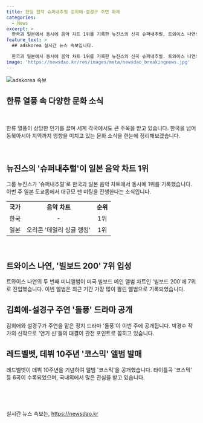 ```yaml
---
title: 한일 합작 슈퍼내추럴 김희애·설경구 주연 화제
categories:
  - News
excerpt: >
  한국과 일본에서 동시에 음악 차트 1위를 기록한 뉴진스의 신곡 슈퍼내추럴. 트와이스 나연의 두 번째 미니앨범이 미국 빌보드 메인 앨범 차트인 빌보드 200에 7위로 진입했으며, 김희애와 설경구 주연의 정치 드라마 돌풍이 이번 주 공개됩니다. 레드벨벳은 데뷔 10주년을 맞아 코스믹 기념 앨범을 발매하며 대중문화 소식을 전합니다. (150자)
feature_text: >
  ## adskorea 실시간 뉴스 속보입니다.

  한국과 일본에서 동시에 음악 차트 1위를 기록한 뉴진스의 신곡 슈퍼내추럴. 트와이스 나연의 두 번째 미니앨범이 미국 빌보드 메인 앨범 차트인 빌보드 200에 7위로 진입했으며, 김희애와 설경구 주연의 정치 드라마 돌풍이 이번 주 공개됩니다. 레드벨벳은 데뷔 10주년을 맞아 코스믹 기념 앨범을 발매하며 대중문화 소식을 전합니다. (150자)
image: 'https://newsdao.kr/res/images/meta/newsdao_breakingnews.jpg'
---
```


<p><img src="https://newsdao.kr/res/images/meta/newsdao_breakingnews.jpg" alt="adskorea 속보" /></p>

<h2 data-ke-size="size26">한류 열풍 속 다양한 문화 소식</h2>

<p data-ke-size="size16">&nbsp;</p>

<p>한류 열풍이 상당한 인기를 끌며 세계 각국에서도 큰 주목을 받고 있습니다. 한국을 넘어 동북아시아 지역까지 영향을 미치고 있는 문화 소식을 한눈에 정리해보겠습니다. </p>

<p data-ke-size="size16">&nbsp;</p>

<h2 data-ke-size="size24">뉴진스의 '슈퍼내추럴'이 일본 음악 차트 1위</h2>

<p data-ke-size="size16">그룹 뉴진스가 '슈퍼내추럴'로 한국과 일본 음악 차트에서 동시에 1위를 기록했습니다. 이번 주 일본 도쿄돔에서 대규모 팬 미팅을 진행한다는 소식입니다.</p>

<table>
  <tr>
    <td style="text-align: center; height: 17px;"><b>국가</b></td>
    <td style="text-align: center; height: 17px;"><b>음악 차트</b></td>
    <td style="text-align: center; height: 17px;"><b>순위</b></td>
  </tr>
  <tr>
    <td style="text-align: center; height: 17px;">한국</td>
    <td style="text-align: center; height: 17px;">-</td>
    <td style="text-align: center; height: 17px;">1위</td>
  </tr>
  <tr>
    <td style="text-align: center; height: 17px;">일본</td>
    <td style="text-align: center; height: 17px;">오리콘 '데일리 싱글 랭킹'</td>
    <td style="text-align: center; height: 17px;">1위</td>
  </tr>
</table>

<p data-ke-size="size16">&nbsp;</p>

<h2 data-ke-size="size24">트와이스 나연, '빌보드 200' 7위 입성</h2>

<p data-ke-size="size16">트와이스 나연의 두 번째 미니앨범이 미국 빌보드 메인 앨범 차트인 '빌보드 200'에 7위로 진입했습니다. 이번 앨범은 최근 기간 가장 많이 팔린 앨범으로 기록되었습니다.</p>

<h2 data-ke-size="size24">김희애-설경구 주연 '돌풍' 드라마 공개</h2>

<p data-ke-size="size16">김희애와 설경구가 주연을 맡은 정치 드라마 '돌풍'이 이번 주에 공개됩니다. 박경수 작가의 신작으로 '연기 신'들의 대결이 관전 포인트로 꼽히고 있습니다.</p>

<h2 data-ke-size="size24">레드벨벳, 데뷔 10주년 '코스믹' 앨범 발매</h2>

<p data-ke-size="size16">레드벨벳이 데뷔 10주년을 기념하여 앨범 '코스믹'을 공개했습니다. 타이틀곡 '코스믹' 등 6곡이 수록되었으며, 국내외에서 많은 관심을 받고 있습니다.</p>

<p data-ke-size="size16">&nbsp;</p>

<p data-ke-size="size16">&nbsp;</p>
실시간 뉴스 속보는, <a href="https://newsdao.kr" rel="dofollow">https://newsdao.kr</a>


